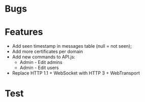 # Bugs

# Features

- Add seen timestamp in messages table (null = not seen);
- Add more certificates per domain
- Add new commands to API.js:
  - Admin - Edit admins
  - Admin - Edit users
- Replace HTTP 1.1 + WebSocket with HTTP 3 + WebTransport

# Test
